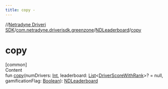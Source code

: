 ```yaml
---
title: copy -
---
```

//[Netradyne Driveri SDK](../../index.md)/[com.netradyne.driverisdk.greenzone](../index.md)/[NDLeaderboard](index.md)/[copy](copy.md)



# copy  
[common]  
Content  
fun [copy](copy.md)(numDrivers: [Int](https://kotlinlang.org/api/latest/jvm/stdlib/kotlin/-int/index.html), leaderboard: [List](https://kotlinlang.org/api/latest/jvm/stdlib/kotlin.collections/-list/index.html)<[DriverScoreWithRank](../-driver-score-with-rank/index.md)>? = null, gamificationFlag: [Boolean](https://kotlinlang.org/api/latest/jvm/stdlib/kotlin/-boolean/index.html)): [NDLeaderboard](index.md)  



